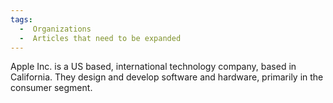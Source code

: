 ```yaml
---
tags:
  -  Organizations 
  -  Articles that need to be expanded
---
```

Apple Inc. is a US based, international technology company, based in
California. They design and develop software and hardware, primarily in
the consumer segment.
